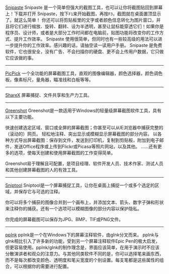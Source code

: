 [Snipaste](https://zh.snipaste.com/)
Snipaste 是一个简单但强大的截图工具，也可以让你将截图贴回到屏幕上！下载并打开 Snipaste，按下`F1`来开始截图，再按`F3`，截图就在桌面置顶显示了。就这么简单！
你还可以将剪贴板里的文字或者颜色信息转化为图片窗口，并且将它们进行缩放、旋转、翻转、设为半透明，甚至让鼠标能穿透它们！如果你是程序员、设计师，或者是大部分工作时间都在电脑前，贴图功能将改变你的工作方式、提升工作效率。
Snipaste 使用很简单，但同时也有一些较高级的用法可以进一步提升你的工作效率。感兴趣的话，请抽空读一读用户手册。
Snipaste 是免费软件，它也很安全，没有广告、不会扫描你的硬盘、更不会上传用户数据，它只做它应该做的事。
*****
[PicPick](https://picpick.app/zh/)
一个全功能的屏幕截图工具，直观的图像编辑器，颜色选择器，颜色调色板，像素标尺，量角器，瞄准线和白板等等。
*****
[ShareX](https://getsharex.com/)
屏幕捕捉、文件共享和生产力工具。
*****
[Greenshot](https://getgreenshot.org/)
Greenshot是一款适用于Windows的轻量级屏幕截图软件工具，具有以下主要功能。

快速创建选定区域、窗口或全屏的屏幕截图；你甚至可以从IE浏览器中捕获完整的（滚动的）网页。
轻松地注释、突出显示或模糊显示屏幕截图的部分内容。
以各种方式导出屏幕截图：保存到文件，发送到打印机，复制到剪贴板，附加到电子邮件，发送Office程序或上传到Flickr或Picasa等照片网站，以及其他。
......还有更多的选项，使每天创建和使用屏幕截图的工作变得简单。

Greenshot易于理解且可配置，是项目经理、软件开发人员、技术作家、测试人员和其他创建屏幕截图的人的有效工具。
*****
[Sniptool](https://www.reasyze.com/Sniptool/)
Sniptool是一个屏幕捕捉工具，让你在桌面上捕捉一个或多个选定的区域，并保存它与可选的注释。

你可以将多个捕获的图像合并到一个画布上，并添加文本、箭头、数字子弹和形状来注释你的捕获。还有一个选项可以模糊图像的部分内容以保护隐私。

你完成的屏幕截图可以保存为JPG、BMP、TIF或PNG文件。
*****
[ppInk](https://pubpub-zz.github.io/ppInk/)
ppInk是一个在Windows下的屏幕注释软件，由gInk分叉而来。
ppInk与gInk相比引入了许多新的功能，受到另一个屏幕注释软件Epic Pen的极大启发，但更容易使用。ppInk/gInk的制作理念是，界面应该简单，在用于演示时不应该分散演讲者和观众的注意力。与其他同类软件不同的是，你可以选择笔来画东西，而不是每次都改变颜色、透明度和笔尖宽度的个别设置。每支笔都是这些属性的组合，可以根据你的需要进行配置。